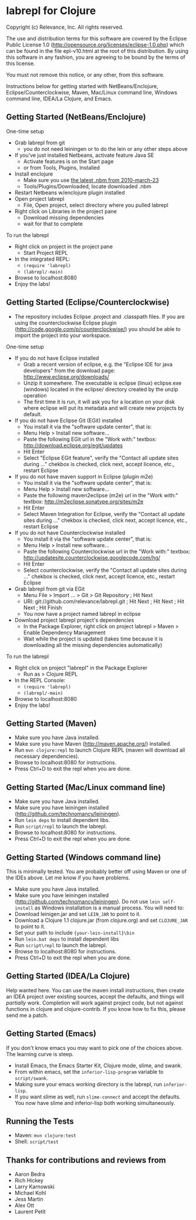 # labrepl for Clojure

Copyright (c) Relevance, Inc. All rights reserved.

The use and distribution terms for this software are covered by the
Eclipse Public License 1.0 (http://opensource.org/licenses/eclipse-1.0.php)
which can be found in the file epl-v10.html at the root of this distribution.
By using this software in any fashion, you are agreeing to be bound by
the terms of this license.

You must not remove this notice, or any other, from this software.

Instructions below for getting started with NetBeans/Enclojure, Eclipse/Counterclockwise, Maven, Mac/Linux command line, Windows command line, IDEA/La Clojure, and Emacs.

## Getting Started (NetBeans/Enclojure)

One-time setup

* Grab labrepl from git
  * you do not need leiningen or to do the lein or any other steps above
* If you've just installed Netbeans, activate feature Java SE
  * Activate features is on the Start page
  * or from Tools, Plugins, Installed
* Install enclojure
  * Make sure you use [the latest .nbm from 2010-march-23](http://github.com/downloads/EricThorsen/enclojure/enclojure-plugin-2010-23-mar.nbm)	
  * Tools/Plugins/Downloaded, locate downloaded .nbm
* Restart Netbeans w/enclojure plugin installed
* Open project labrepl
  * File, Open project, select directory where you pulled labrepl
* Right click on Libraries in the project pane
  * Download missing dependencies
  *	wait for that to complete

To run the labrepl

* Right click on project in the project pane
  * Start Project REPL
* In the integrated REPL:
  * `(require 'labrepl)`
  * `(labrepl/-main)`
* Browse to localhost:8080
* Enjoy the labs!

## Getting Started (Eclipse/Counterclockwise)

* The repository includes Eclipse .project and .classpath files. If you are using the counterclockwise Eclipse plugin (http://code.google.com/p/counterclockwise/) you should be able to import the project into your workspace.

One-time setup

* If you do not have Eclipse installed
  * Grab a recent version of eclipse, e.g. the "Eclipse IDE for java developers" from the download page: http://www.eclipse.org/downloads/
  * Unzip it somewhere. The executable is eclipse (linux) eclipse.exe (windows) located in the eclipse/ directory created by the unzip operation
  * The first time it is run, it will ask you for a location on your disk where eclipse will put its metadata and will create new projects by default.
* If you do not have Eclipse Git (EGit) installed
  * You install it via the "software update center", that is:
  * Menu Help > Install new software...
  * Paste the following EGit url in the "Work with:" textbox: http://download.eclipse.org/egit/updates
  * Hit Enter
  * Select "Eclipse EGit feature", verify the "Contact all update sites during ..." chekbox is checked, click next, accept licence, etc., restart Eclipse
* If you do not have maven support in Eclipse (plugin m2e)
  * You install it via the "software update center", that is:
  * Menu Help > Install new software...
  * Paste the following maven2eclipse (m2e) url in the "Work with:" textbox: http://m2eclipse.sonatype.org/sites/m2e
  * Hit Enter
  * Select Maven Integration for Eclipse, verify the "Contact all update sites during ..." chekbox is checked, click next, accept licence, etc., restart Eclipse
* If you do not have Counterclockwise installed
  * You install it via the "software update center", that is:
  * Menu Help > Install new software...
  * Paste the following Counterclockwise url in the "Work with:" textbox: http://updatesite.counterclockwise.googlecode.com/hg/
  * Hit Enter
  * Select counterclockwise, verify the "Contact all update sites during ..." chekbox is checked, click next, accept licence, etc., restart Eclipse
* Grab labrepl from git via EGit
  * Menu File > Import ... > Git > Git Repository ; Hit Next
  * URI: git://github.com/relevance/labrepl.git ; Hit Next ; Hit Next ; Hit Next ; Hit Finish
  * You now have a project named labrepl in eclipse
* Download project labrepl project's dependencies
  * In the Package Explorer, right click on project labrepl > Maven > Enable Dependency Management
  * Wait while the project is updated (takes time because it is downloading all the missing dependencies automatically)

To run the labrepl

* Right click on project "labrepl" in the Package Explorer
  * Run as > Clojure REPL
* In the REPL Console:
  * `(require 'labrepl)`
  * `(labrepl/-main)`
* Browse to localhost:8080
* Enjoy the labs!

## Getting Started (Maven)

* Make sure you have Java installed.
* Make sure you have Maven (http://maven.apache.org/) installed.
* Run `mvn clojure:repl` to launch Clojure REPL (maven will download all necessary
  dependencies).
* Browse to localhost:8080 for instructions.
* Press Ctrl+D to exit the repl when you are done.

## Getting Started (Mac/Linux command line) 

* Make sure you have Java installed.
* Make sure you have leiningen installed (http://github.com/technomancy/leiningen).
* Run `lein deps` to install dependent libs.
* Run `script/repl` to launch the labrepl.
* Browse to localhost:8080 for instructions.
* Press Ctrl+D to exit the repl when you are done.

## Getting Started (Windows command line)

This is minimally tested. You are probably better off using Maven or one of the IDEs above. Let me know if you have problems.

* Make sure you have Java installed.
* Make sure you have leiningen installed (http://github.com/technomancy/leiningen). Do not use `lein self-install` as Windows installation is a manual process. You will need to:
* Download leinigen.jar and set `LEIN_JAR` to point to it.
* Download a Clojure 1.1 clojure.jar (from clojure.org) and set `CLOJURE_JAR` to point to it.
* Set your path to include `{your-lein-install}\bin`
* Run `lein.bat deps` to install dependent libs
* Run `script\repl` to launch the labrepl.
* Browse to localhost:8080 for instructions.
* Press Ctrl+D to exit the repl when you are done.

## Getting Started (IDEA/La Clojure)

Help wanted here. You can use the maven install instructions, then create an IDEA project over existing sources, accept the defaults, and things will *partially* work. Completion will work against project code, but not against functions in clojure and clojure-contrib. If you know how to fix this, please send me a patch.

## Getting Started (Emacs)

If you don't know emacs you may want to pick one of the choices above. The learning curve is steep.

* Install Emacs, the Emacs Starter Kit, Clojure mode, slime, and swank.
* From within emacs, set the `inferior-lisp-program` variable to `script/swank`. 
* Making sure your emacs working directory is the labrepl, run `inferior-lisp`.
* If you want slime as well, run `slime-connect` and accept the defaults. You now have slime and inferior-lisp both working simultaneously.

## Running the Tests

* Maven: `mvn clojure:test`
* Shell: `script/test`

## Thanks for contributions and reviews from

* Aaron Bedra
* Rich Hickey
* Larry Karnowski
* Michael Kohl
* Jess Martin
* Alex Ott
* Laurent Petit



 
